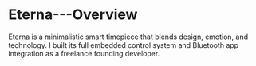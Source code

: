 # Eterna---Overview
Eterna is a minimalistic smart timepiece that blends design, emotion, and technology. I built its full embedded control system and Bluetooth app integration as a freelance founding developer.
